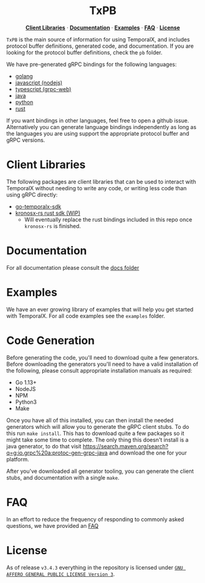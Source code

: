 <h1 align="center"> TxPB </h1>
<p align="center">
  <a href="#client-libraries"><strong>Client Libraries</strong></a> · <a href="#documentation"><strong>Documentation</strong></a> · <a href="#examples"><strong>Examples</strong></a> · <a href="#faq"><strong>FAQ</strong></a> · <a href="#license"><strong>License</strong></a>
</p>

`TxPB` is the main source of information for using TemporalX, and includes protocol buffer definitions, generated code, and documentation. If you are looking for the protocol buffer definitions, check the `pb` folder.

We have pre-generated gRPC bindings for the following languages:

* [golang](https://github.com/RTradeLtd/TxPB/tree/master/go)
* [javascript (nodejs)](https://github.com/RTradeLtd/TxPB/tree/master/js)
* [typescript (grpc-web)](https://github.com/RTradeLtd/TxPB/tree/master/ts)
* [java](https://github.com/RTradeLtd/TxPB/tree/master/java/pb)
* [python](https://github.com/RTradeLtd/TxPB/tree/master/py)
* [rust](https://github.com/RTradeLtd/TxPB/tree/master/rs/src)


If you want bindings in other languages, feel free to open a github issue. Alternatively you can generate language bindings independently as long as the languages you are using support the appropriate protocol buffer and gRPC versions.

# Client Libraries

The following packages are client libraries that can be used to interact with TemporalX without needing to write any code, or writing less code than using gRPC directly:

* [go-temporalx-sdk](https://github.com/RTradeLtd/go-temporalx-sdk)
* [kronosx-rs rust sdk (WIP)](https://github.com/AIDXNZ/kronosx-rs)
  * Will eventually replace the rust bindings included in this repo once `kronosx-rs` is finished.

# Documentation

For all documentation please consult the [docs folder](https://docsx.temporal.cloud/doc/)

# Examples

We have an ever growing library of examples that will help you get started with TemporalX. For all code examples see the `examples` folder.

# Code Generation

Before generating the code, you'll need to download quite a few generators. Before downloading the generators you'll need to have a valid installation of the following, please consult appropriate installation manuals as required:

* Go 1.13+
* NodeJS
* NPM
* Python3
* Make

Once you have all of this installed, you can then install the needed generators which will allow you to generate the gRPC client stubs. To do this run `make install`. This has to download quite a few packages so it might take some time to complete. The only thing this doesn't install is a java generator, to do that visit https://search.maven.org/search?q=g:io.grpc%20a:protoc-gen-grpc-java and download the one for your platform.

After you've downloaded all generator tooling, you can generate the client stubs, and documentation with a single `make`.

# FAQ

In an effort to reduce the frequency of responding to commonly asked questions, we have provided an [FAQ](FAQ.md)

# License

As of release `v3.4.3` everything in the repository is licensed under [`GNU AFFERO GENERAL PUBLIC LICENSE Version 3`](./LICENSE). 